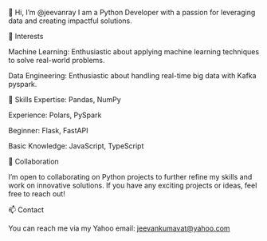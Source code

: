 👋 Hi, I’m @jeevanray
I am a Python Developer with a passion for leveraging data and creating impactful solutions.

👀 Interests

Machine Learning: Enthusiastic about applying machine learning techniques to solve real-world problems.

Data Engineering: Enthusiastic about handling real-time big data with Kafka pyspark.



🌱 Skills
Expertise: Pandas, NumPy

Experience: Polars, PySpark

Beginner: Flask, FastAPI

Basic Knowledge: JavaScript, TypeScript

💞️ Collaboration

I’m open to collaborating on Python projects to further refine my skills and work on innovative solutions. If you have any exciting projects or ideas, feel free to reach out!

📫 Contact

You can reach me via my Yahoo email: jeevankumavat@yahoo.com
